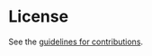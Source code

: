# License

See the
[guidelines for contributions](https://github.com/paulbastian/draft-bastian-dvs-jose/blob/main/CONTRIBUTING.md).
